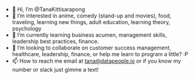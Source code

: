 - 👋 Hi, I’m @TanaKittisarapong
- 👀 I’m interested in anime, comedy (stand-up and movies), food, traveling, learning new things, adult education, learning theory, psychology
- 🌱 I’m currently learning business acumen, management skills, leadership best practices, finance.
- 💞️ I’m looking to collaborate on customer success management, healthcare, leadership, finance, or help me learn to program a little? :P
- 📫 How to reach me email at tana@datapeople.io or if you know my number or slack just gimme a text!

<!---
TanaKittisarapong/TanaKittisarapong is a ✨ special ✨ repository because its `README.md` (this file) appears on your GitHub profile.
You can click the Preview link to take a look at your changes.
--->
